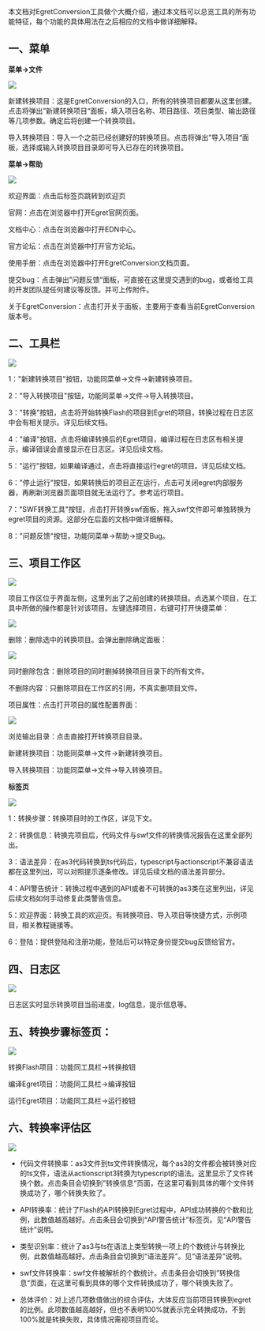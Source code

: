 本文档对EgretConversion工具做个大概介绍，通过本文档可以总览工具的所有功能特征，每个功能的具体用法在之后相应的文档中做详细解释。

## 一、菜单

**菜单->文件**

![](56b1abcd6d6dd.jpg)

新建转换项目：这是EgretConversion的入口，所有的转换项目都要从这里创建。点击将弹出”新建转换项目“面板，填入项目名称、项目路径、项目类型、输出路径等几项参数。确定后将创建一个转换项目。

导入转换项目：导入一个之前已经创建好的转换项目。点击将弹出”导入项目“面板，选择或输入转换项目目录即可导入已存在的转换项目。

**菜单->帮助**

![](56b1abcdad74e.jpg)

欢迎界面：点击后标签页跳转到欢迎页

官网：点击在浏览器中打开Egret官网页面。

文档中心：点击在浏览器中打开EDN中心。

官方论坛：点击在浏览器中打开官方论坛。

使用手册：点击在浏览器中打开EgretConversion文档页面。

提交bug：点击弹出”问题反馈“面板，可直接在这里提交遇到的bug，或者给工具的开发团队提任何建议等反馈。并可上传附件。

关于EgretConversion：点击打开关于面板，主要用于查看当前EgretConversion版本号。

## 二、工具栏 

![](56b1abcdd1b27.jpg)

1："新建转换项目"按钮，功能同菜单->文件->新建转换项目。

2："导入转换项目"按钮，功能同菜单->文件->导入转换项目。

3："转换"按钮，点击将开始转换Flash的项目到Egret的项目，转换过程在日志区中会有相关提示。详见后续文档。

4："编译"按钮，点击将编译转换后的Egret项目，编译过程在日志区有相关提示，编译错误会直接显示在日志区。详见后续文档。

5："运行"按钮，如果编译通过，点击将直接运行egret的项目。详见后续文档。

6："停止运行"按钮，如果转换后的项目正在运行，点击可关闭egret内部服务器，再刷新浏览器页面项目就无法运行了。参考运行项目。

7："SWF转换工具"按钮，点击打开转换swf面板，拖入swf文件即可单独转换为egret项目的资源。这部分在后面的文档中做详细解释。

8："问题反馈"按钮，功能同菜单->帮助->提交Bug。

## 三、项目工作区

![](56b1abcde7e59.jpg)

项目工作区位于界面左侧，这里列出了之前创建的转换项目。点选某个项目，在工具中所做的操作都是针对该项目。左键选择项目，右键可打开快捷菜单：

![](56b1abce13e7e.jpg)

删除：删除选中的转换项目。会弹出删除确定面板：

![](56b1abce322a2.jpg)

同时删除包含：删除项目的同时删掉转换项目目录下的所有文件。

不删除内容：只删除项目在工作区的引用，不真实删项目文件。

项目属性：点击打开项目的属性配置界面：

![](56b1abce99c22.jpg)

浏览输出目录：点击直接打开转换项目目录。

新建转换项目：功能同菜单->文件->新建转换项目。

导入转换项目：功能同菜单->文件->导入转换项目。

**标签页**

![](56b1abced2c08.jpg)

1：转换步骤：转换项目时的工作区，详见下文。

2：转换信息：转换完项目后，代码文件与swf文件的转换情况报告在这里全部列出。

3：语法差异：在as3代码转换到ts代码后，typescript与actionscript不兼容语法都在这里列出，可以对照提示逐条修改。详见后续文档的语法差异部分。

4：API警告统计：转换过程中遇到的API或者不可转换的as3类在这里列出，详见后续文档如何手动修复此类警告信息。

5：欢迎界面：转换工具的欢迎页。有转换项目、导入项目等快捷方式，示例项目，相关教程链接等。

6：登陆：提供登陆和注册功能，登陆后可以特定身份提交bug反馈给官方。

## 四、日志区

![](56b1abcf53c29.jpg)

 日志区实时显示转换项目当前进度，log信息，提示信息等。
 
## 五、转换步骤标签页：
 
![](56b1abcf709b9.jpg)

转换Flash项目：功能同工具栏->转换按钮

编译Egret项目：功能同工具栏->编译按钮

运行Egret项目：功能同工具栏->运行按钮

## 六、转换率评估区

![](56b1abcfbe8a8.jpg)

* 代码文件转换率：as3文件到ts文件转换情况，每个as3的文件都会被转换对应的ts文件，语法从actionscript3转换为typescript的语法。这里显示了文件转换个数。点击条目会切换到”转换信息“页面，在这里可看到具体的哪个文件转换成功了，哪个转换失败了。

* API转换率：统计了Flash的API转换到Egret过程中，API成功转换的个数和比例，此数值越高越好。点击条目会切换到“API警告统计”标签页。见“API警告统计”说明。

* 类型识别率：统计了as3与ts在语法上类型转换一项上的个数统计与转换比例，此数值越高越好。点击条目会切换到“语法差异”。见“语法差异”说明。

* swf文件转换率：swf文件被解析的个数统计。点击条目会切换到”转换信息“页面，在这里可看到具体的哪个文件转换成功了，哪个转换失败了。

* 总体评价：对上述几项数值做出的综合评估，大体反应当前项目转换到egret的比例。此项数值越高越好，但也不表明100%就表示完全转换成功，不到100%就是转换失败，具体情况需视项目而论。